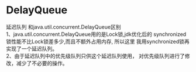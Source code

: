 # DelayQueue
延迟队列
   和java.util.concurrent.DelayQueue区别  
   1、java.util.concurrent.DelayQueue用的是Lock锁,jdk优化后的 
   synchronized锁性能不比Lock锁差多少,而且不额外占用内存, 所以这里
   我用synchronized锁再实现了一个延迟队列。  
   2、由于延迟队列中的优先级队列只供这个延迟队列使用，
   对优先级队列进行了修改，减少了不必要的操作。
 
   
